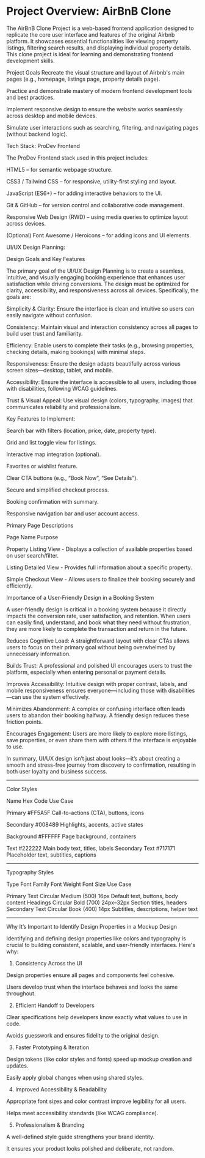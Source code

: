 # Project Overview: AirBnB Clone

The AirBnB Clone Project is a web-based frontend application designed to replicate the core user interface and features of the original Airbnb platform. It showcases essential functionalities like viewing property listings, filtering search results, and displaying individual property details. This clone project is ideal for learning and demonstrating frontend development skills.

Project Goals
Recreate the visual structure and layout of Airbnb's main pages (e.g., homepage, listings page, property details page).

Practice and demonstrate mastery of modern frontend development tools and best practices.

Implement responsive design to ensure the website works seamlessly across desktop and mobile devices.

Simulate user interactions such as searching, filtering, and navigating pages (without backend logic).

Tech Stack: ProDev Frontend

The ProDev Frontend stack used in this project includes:

HTML5 – for semantic webpage structure.

CSS3 / Tailwind CSS – for responsive, utility-first styling and layout.

JavaScript (ES6+) – for adding interactive behaviors to the UI.

Git & GitHub – for version control and collaborative code management.

Responsive Web Design (RWD) – using media queries to optimize layout across devices.

(Optional) Font Awesome / Heroicons – for adding icons and UI elements.

UI/UX Design Planning:

Design Goals and Key Features

The primary goal of the UI/UX Design Planning is to create a seamless, intuitive, and visually engaging booking experience that enhances user satisfaction while driving conversions. The design must be optimized for clarity, accessibility, and responsiveness across all devices. Specifically, the goals are:

Simplicity & Clarity: Ensure the interface is clean and intuitive so users can easily navigate without confusion.

Consistency: Maintain visual and interaction consistency across all pages to build user trust and familiarity.

Efficiency: Enable users to complete their tasks (e.g., browsing properties, checking details, making bookings) with minimal steps.

Responsiveness: Ensure the design adapts beautifully across various screen sizes—desktop, tablet, and mobile.

Accessibility: Ensure the interface is accessible to all users, including those with disabilities, following WCAG guidelines.

Trust & Visual Appeal: Use visual design (colors, typography, images) that communicates reliability and professionalism.

Key Features to Implement:

Search bar with filters (location, price, date, property type).

Grid and list toggle view for listings.

Interactive map integration (optional).

Favorites or wishlist feature.

Clear CTA buttons (e.g., “Book Now”, “See Details”).

Secure and simplified checkout process.

Booking confirmation with summary.

Responsive navigation bar and user account access.

Primary Page Descriptions

Page Name Purpose

Property Listing View - Displays a collection of available properties based
on user search/filter.

Listing Detailed View - Provides full information about a specific property.

Simple Checkout View - Allows users to finalize their booking securely and
efficiently.

Importance of a User-Friendly Design in a Booking System

A user-friendly design is critical in a booking system because it directly impacts the conversion rate, user satisfaction, and retention. When users can easily find, understand, and book what they need without frustration, they are more likely to complete the transaction and return in the future.

Reduces Cognitive Load: A straightforward layout with clear CTAs allows users to focus on their primary goal without being overwhelmed by unnecessary information.

Builds Trust: A professional and polished UI encourages users to trust the platform, especially when entering personal or payment details.

Improves Accessibility: Intuitive design with proper contrast, labels, and mobile responsiveness ensures everyone—including those with disabilities—can use the system effectively.

Minimizes Abandonment: A complex or confusing interface often leads users to abandon their booking halfway. A friendly design reduces these friction points.

Encourages Engagement: Users are more likely to explore more listings, save properties, or even share them with others if the interface is enjoyable to use.

In summary, UI/UX design isn’t just about looks—it’s about creating a smooth and stress-free journey from discovery to confirmation, resulting in both user loyalty and business success.

---

Color Styles

Name Hex Code Use Case

Primary #FF5A5F Call-to-actions (CTA), buttons, icons

Secondary #008489 Highlights, accents, active states

Background #FFFFFF Page background, containers

Text #222222 Main body text, titles, labels
Secondary Text #717171 Placeholder text, subtitles, captions

---

Typography Styles

Type Font Family Font Weight Font Size Use Case

Primary Text Circular Medium (500) 16px Default text, buttons, body content
Headings Circular Bold (700) 24px–32px Section titles, headers
Secondary Text Circular Book (400) 14px Subtitles, descriptions, helper text

---

Why It’s Important to Identify Design Properties in a Mockup Design

Identifying and defining design properties like colors and typography is crucial to building consistent, scalable, and user-friendly interfaces. Here's why:

1. Consistency Across the UI

Design properties ensure all pages and components feel cohesive.

Users develop trust when the interface behaves and looks the same throughout.

2. Efficient Handoff to Developers

Clear specifications help developers know exactly what values to use in code.

Avoids guesswork and ensures fidelity to the original design.

3. Faster Prototyping & Iteration

Design tokens (like color styles and fonts) speed up mockup creation and updates.

Easily apply global changes when using shared styles.

4. Improved Accessibility & Readability

Appropriate font sizes and color contrast improve legibility for all users.

Helps meet accessibility standards (like WCAG compliance).

5. Professionalism & Branding

A well-defined style guide strengthens your brand identity.

It ensures your product looks polished and deliberate, not random.
